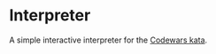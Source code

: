 # Interpreter

A simple interactive interpreter for the [Codewars kata](https://www.codewars.com/kata/simple-interactive-interpreter/).